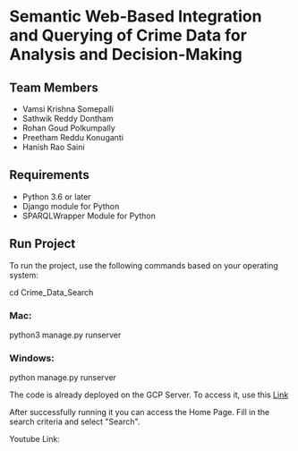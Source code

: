 # Semantic Web-Based Integration and Querying of Crime Data for Analysis and Decision-Making

## Team Members
- Vamsi Krishna Somepalli
- Sathwik Reddy Dontham
- Rohan Goud Polkumpally
- Preetham Reddu Konuganti
- Hanish Rao Saini

## Requirements
- Python 3.6 or later
- Django module for Python
- SPARQLWrapper Module for Python

## Run Project
To run the project, use the following commands based on your operating system:

cd Crime_Data_Search

### Mac:
python3 manage.py runserver

### Windows:
python manage.py runserver

The code is already deployed on the GCP Server. To access it, use this [Link](34.94.107.22:8000)

After successfully running it you can access the Home Page.
Fill in the search criteria and select "Search".

Youtube Link: 
